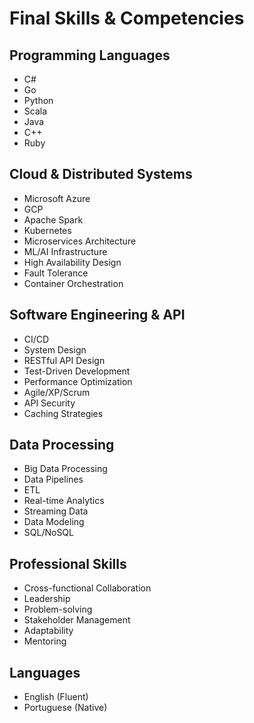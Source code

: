 # Final Skills & Competencies

## Programming Languages
- C#
- Go
- Python
- Scala
- Java
- C++
- Ruby

## Cloud & Distributed Systems
- Microsoft Azure
- GCP
- Apache Spark
- Kubernetes
- Microservices Architecture
- ML/AI Infrastructure
- High Availability Design
- Fault Tolerance
- Container Orchestration

## Software Engineering & API
- CI/CD
- System Design
- RESTful API Design
- Test-Driven Development
- Performance Optimization
- Agile/XP/Scrum
- API Security
- Caching Strategies

## Data Processing
- Big Data Processing
- Data Pipelines
- ETL
- Real-time Analytics
- Streaming Data
- Data Modeling
- SQL/NoSQL

## Professional Skills
- Cross-functional Collaboration
- Leadership
- Problem-solving
- Stakeholder Management
- Adaptability
- Mentoring

## Languages
- English (Fluent)
- Portuguese (Native)